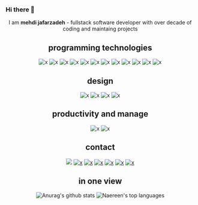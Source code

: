 ### Hi there 👋
<div align=center>
I am <b>mehdi jafarzadeh</b> - fullstack software developer with over decade of coding and maintaing projects

<h2>
programming technologies
</h2>
  
![x](https://img.shields.io/badge/JavaScript-323330?style=for-the-badge&logo=javascript&logoColor=F7DF1E)
![x](https://img.shields.io/badge/JavaScript-F7DF1E?style=for-the-badge&logo=javascript&logoColor=black)
![x](https://img.shields.io/badge/Node.js-43853D?style=for-the-badge&logo=node.js&logoColor=white)
![x](https://img.shields.io/badge/HTML5-E34F26?style=for-the-badge&logo=html5&logoColor=white)
![x](https://img.shields.io/badge/CSS3-1572B6?style=for-the-badge&logo=css3&logoColor=white)
![x](https://img.shields.io/badge/Sass-CC6699?style=for-the-badge&logo=sass&logoColor=white)
![x](https://img.shields.io/badge/React-20232A?style=for-the-badge&logo=react&logoColor=61DAFB)
![x](https://img.shields.io/badge/Bootstrap-563D7C?style=for-the-badge&logo=bootstrap&logoColor=white)
![x](https://img.shields.io/badge/Redux-593D88?style=for-the-badge&logo=redux&logoColor=white)
![x](https://img.shields.io/badge/React_Router-CA4245?style=for-the-badge&logo=react-router&logoColor=white)
![x](https://img.shields.io/badge/MongoDB-4EA94B?style=for-the-badge&logo=mongodb&logoColor=white)
![x](https://img.shields.io/badge/Wordpress-21759B?style=for-the-badge&logo=wordpress&logoColor=white)

<!-- ![x](https://img.shields.io/badge/Express.js-404D59?style=for-the-badge)
![x](https://img.shields.io/badge/React_Native-20232A?style=for-the-badge&logo=react&logoColor=61DAFB)
-->

<!-- <h2> -->
<h2>design</h2>

![x](https://img.shields.io/badge/Adobe%20XD-470137?style=for-the-badge&logo=Adobe%20XD&logoColor=#FF61F6)
![x](https://img.shields.io/badge/Adobe%20Photoshop-31A8FF?style=for-the-badge&logo=Adobe%20Photoshop&logoColor=black)
![x](https://img.shields.io/badge/Figma-F24E1E?style=for-the-badge&logo=figma&logoColor=white)
![x](https://img.shields.io/badge/Miro-050038?style=for-the-badge&logo=Miro&logoColor=white)
<!--
![x](https://img.shields.io/badge/Adobe%20Premiere%20Pro-9999FF?style=for-the-badge&logo=Adobe%20Premiere%20Pro&logoColor=white)
-->


## productivity and manage

![x](https://img.shields.io/badge/Notion-000000?style=for-the-badge&logo=notion&logoColor=white)
![x](https://img.shields.io/badge/Todoist-E44332?style=for-the-badge&logo=todoist&logoColor=white)
<h2>
contact
</h2>



[![](https://img.shields.io/badge/Instagram-E4405F?style=for-the-badge&logo=instagram&logoColor=white)](https://instagram.com/webco.programming)
[![x](https://img.shields.io/badge/YouTube-FF0000?style=for-the-badge&logo=youtube&logoColor=white)]()
[![x](https://img.shields.io/badge/LinkedIn-0077B5?style=for-the-badge&logo=linkedin&logoColor=white)]()
[![x](https://img.shields.io/badge/Gmail-D14836?style=for-the-badge&logo=gmail&logoColor=white)]()
[![x](https://img.shields.io/badge/website-000000?style=for-the-badge&logo=About.me&logoColor=white)](https://webco.iran.liara.run)
[![x](https://img.shields.io/badge/WhatsApp-25D366?style=for-the-badge&logo=whatsapp&logoColor=white)]()
[![x](https://img.shields.io/badge/Discord-7289DA?style=for-the-badge&logo=discord&logoColor=white)]()

<!-- 
[![x](https://img.shields.io/website-up-down-green-red/http/monip.org.svg)]()
-->


<!--
<h2>
apps
</h2>

![x](https://aleen42.github.io/badges/src/stackoverflow.svg)
![Visual Studio Code](https://img.shields.io/badge/--007ACC?logo=visual%20studio%20code&logoColor=ffffff)
-->


<!-- --------------------------------------------------------------------------------------------------------------------------------------------------------------------------------------- -->



<h2>in one view</h2>

![Anurag's github stats](https://github-readme-stats.vercel.app/api?username=mehdi-jafarzadeh&theme=blue-green)
![Naereen's top languages](https://github-readme-stats.vercel.app/api/top-langs/?username=mehdi-jafarzadeh&theme=blue-green)
</div>

<!--
**mehdi-Jafarzadeh/mehdi-jafarzadeh** is a ✨ _special_ ✨ repository because its `README.md` (this file) appears on your GitHub profile.

Here are some ideas to get you started:

- 🔭 I’m currently working on ...
- 🌱 I’m currently learning ...
- 👯 I’m looking to collaborate on ...
- 🤔 I’m looking for help with ...
- 💬 Ask me about ...
- 📫 How to reach me: ...
- 😄 Pronouns: ...
- ⚡ Fun fact: ...
-->
